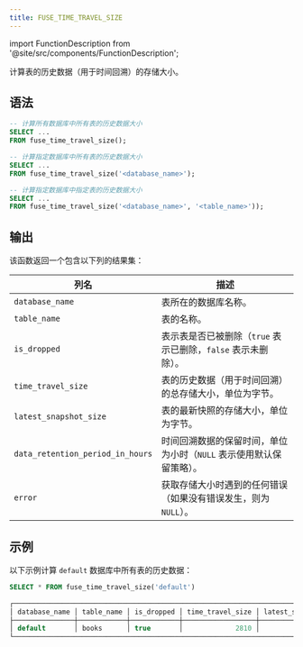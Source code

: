```yaml
---
title: FUSE_TIME_TRAVEL_SIZE
---
```

import FunctionDescription from '@site/src/components/FunctionDescription';

<FunctionDescription description="引入或更新于：v1.2.684"/>

计算表的历史数据（用于时间回溯）的存储大小。

## 语法

```sql
-- 计算所有数据库中所有表的历史数据大小
SELECT ...
FROM fuse_time_travel_size();

-- 计算指定数据库中所有表的历史数据大小
SELECT ...
FROM fuse_time_travel_size('<database_name>');

-- 计算指定数据库中指定表的历史数据大小
SELECT ...
FROM fuse_time_travel_size('<database_name>', '<table_name>'));
```

## 输出

该函数返回一个包含以下列的结果集：

| 列名                           | 描述                                                                                           |
|----------------------------------|-------------------------------------------------------------------------------------------------------|
| `database_name`                  | 表所在的数据库名称。                                                  |
| `table_name`                     | 表的名称。                                                                                |
| `is_dropped`                     | 表示表是否已被删除（`true` 表示已删除，`false` 表示未删除）。          |
| `time_travel_size`               | 表的历史数据（用于时间回溯）的总存储大小，单位为字节。                  |
| `latest_snapshot_size`           | 表的最新快照的存储大小，单位为字节。                                       |
| `data_retention_period_in_hours` | 时间回溯数据的保留时间，单位为小时（`NULL` 表示使用默认保留策略）。 |
| `error`                          | 获取存储大小时遇到的任何错误（如果没有错误发生，则为 `NULL`）。               |

## 示例

以下示例计算 `default` 数据库中所有表的历史数据：

```sql
SELECT * FROM fuse_time_travel_size('default')

┌───────────────────────────────────────────────────────────────────────────────────────────────────────────────────────────────────────┐
│ database_name │ table_name │ is_dropped │ time_travel_size │ latest_snapshot_size │ data_retention_period_in_hours │       error      │
├───────────────┼────────────┼────────────┼──────────────────┼──────────────────────┼────────────────────────────────┼──────────────────┤
│ default       │ books      │ true       │             2810 │                 1490 │                           NULL │ NULL             │
└───────────────────────────────────────────────────────────────────────────────────────────────────────────────────────────────────────┘
```